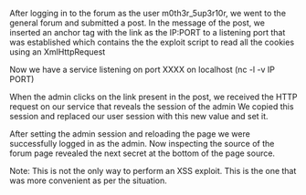 After logging in to the forum as the user m0th3r_5up3r10r, we went to the general forum and submitted a post.
In the message of the post, we inserted an anchor tag with the link as the IP:PORT to a listening port that was established which contains the the exploit script to read all the cookies using an XmlHttpRequest

Now we have a service listening on port XXXX on localhost (nc -l -v IP PORT)

When the admin clicks on the link present in the post, we received the HTTP request on our service that reveals the session of the admin
We copied this session and replaced our user session with this new value and set it.

After setting the admin session and reloading the page we were successfully logged in as the admin.
Now inspecting the source of the forum page revealed the next secret at the bottom of the page source.

Note: This is not the only way to perform an XSS exploit. This is the one that was more convenient as per the situation.
